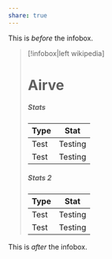 ```yaml
---
share: true
---
```


This is *before* the infobox.

> [!infobox|left wikipedia] 
> <h1>Airve</h1>
> 
> <h5>Stats</h5>
> 
> | Type |  Stat |
> | ---- | ---- |
> | Test | Testing |
> | Test | Testing |
> 
> <h5> Stats 2 </h5>
> 
> | Type | Stat |
> | ---- | ---- |
> | Test | Testing |
> | Test | Testing |

This is *after* the infobox.
